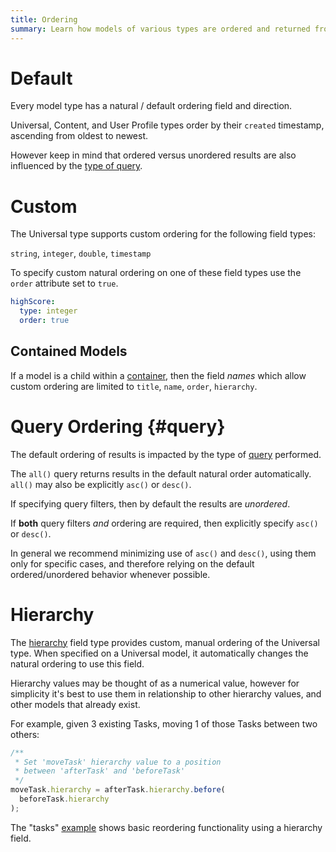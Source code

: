 ```yaml
---
title: Ordering
summary: Learn how models of various types are ordered and returned from query results.
---
```


# Default

Every model type has a natural / default ordering field and direction.

Universal, Content, and User Profile types order by their `created`
timestamp, ascending from oldest to newest.

However keep in mind that ordered versus unordered results are also influenced by the
[type of query](/🗄/Article/models/ordering.md#query).

# Custom 

The Universal type supports custom ordering for the following field types:

`string`, `integer`, `double`, `timestamp`

To specify custom natural ordering on one of these field
types use the `order` attribute set to `true`.

```yaml
highScore:
  type: integer
  order: true
```

## Contained Models

If a model is a child within a [container](/🗄/Article/models/containers.md),
then the field _names_ which allow custom ordering are limited to
`title`, `name`, `order`, `hierarchy`.

# Query Ordering {#query}

The default ordering of results is impacted by the type of [query](/🗄/Article/scripting/queries.md) performed.

The `all()` query returns results in the default natural order automatically. `all()` may also be explicitly `asc()` or `desc()`.

If specifying query filters, then by default the results are _unordered_.

If **both** query filters _and_ ordering are required, then explicitly specify `asc()` or `desc()`.

In general we recommend minimizing use of `asc()` and `desc()`,
using them only for specific cases, and therefore relying on
the default ordered/unordered behavior whenever possible.

# Hierarchy

The [hierarchy](/🗄/Article/models/fields.md#hierarchy) field type
provides custom, manual ordering of the Universal type.
When specified on a Universal model, it automatically changes the
natural ordering to use this field.

Hierarchy values may be thought of as a numerical value,
however for simplicity it's best to use them in relationship
to other hierarchy values, and other models that already exist.

For example, given 3 existing Tasks, moving 1 of those Tasks
between two others:

```javascript
/**
 * Set 'moveTask' hierarchy value to a position 
 * between 'afterTask' and 'beforeTask'
 */
moveTask.hierarchy = afterTask.hierarchy.before(
  beforeTask.hierarchy
);
```

The "tasks"
<a href="https://github.com/stacklane-blueprints/tasks.git">example</a>
shows basic reordering functionality using a hierarchy field.